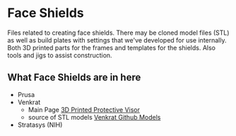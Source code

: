 # Face Shields

Files related to creating face shields. There may be cloned model files (STL) as well as build plates with settings that 
we've developed for use internally. Both 3D printed parts for the frames and templates for the shields. Also tools and jigs
to assist construction.

## What Face Shields are in here

* Prusa 
* Venkrat 
  * Main Page [3D Printed Protective Visor](https://3dverkstan.se/protective-visor/) 
  * source of STL models [Venkrat Github Models](https://github.com/Cederb/Faceshield.nu/tree/master/North%20America/3D%20Printing%20Files%20(STL))
* Stratasys (NIH)
